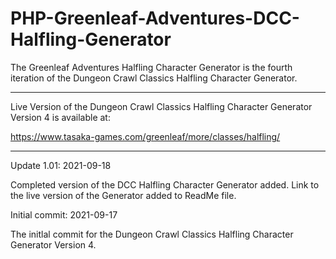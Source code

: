 # PHP-Greenleaf-Adventures-DCC-Halfling-Generator
The Greenleaf Adventures Halfling Character Generator is the fourth iteration of the Dungeon Crawl Classics Halfling Character Generator.

-----------

Live Version of the Dungeon Crawl Classics Halfling Character Generator Version 4 is available at:

https://www.tasaka-games.com/greenleaf/more/classes/halfling/


-----------------


Update 1.01: 2021-09-18

Completed version of the DCC Halfling Character Generator added.  Link to the live version of the Generator added to ReadMe file.



Initial commit: 2021-09-17

The initlal commit for the Dungeon Crawl Classics Halfling Character Generator Version 4.
